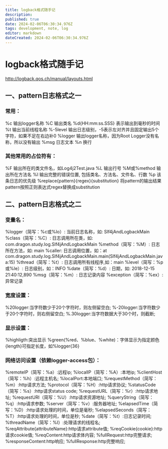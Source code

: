 ```yaml
---
title: logback格式随手记
description: 
published: true
date: 2024-02-06T06:30:34.976Z
tags: development, note, log
editor: markdown
dateCreated: 2024-02-06T06:30:34.976Z
---
```


# logback格式随手记
 http://logback.qos.ch/manual/layouts.html
## 一、pattern日志格式之一
### 常用：

%c 输出logger名称
%C 输出类名
%d{HH:mm:ss.SSS} 表示输出到毫秒的时间
%t 输出当前线程名称
%-5level 输出日志级别，-5表示左对齐并且固定输出5个字符，如果不足在右边补0
%logger 输出logger名称，因为Root Logger没有名称，所以没有输出
%msg 日志文本
%n 换行

### 其他常用的占位符有：
%F 输出所在的类文件名，如Log4j2Test.java
%L 输出行号
%M或%method 输出所在方法名
%l 输出完整的错误位置, 包括类名、方法名、文件名、行数
%p 该条日志的优先级
%replace{pattern}{regex}{substitution} 将pattern的输出结果pattern按照正则表达式regex替换成substitution

## 二、pattern日志格式之二
### 变量名：
%logger（简写：%c或%lo）: 当前日志名称，如: Slf4jAndLogbackMain
%class（简写：%C）: 日志调用所在类，如: com.dragon.study.log.Slf4jAndLogbackMain
%method（简写：%M）: 日志所在方法，如: main
%caller: 日志调用位置，如：at com.dragon.study.log.Slf4jAndLogbackMain.main(Slf4jAndLogbackMain.java:15)
%thread（简写：%t）: 日志调用所有线程序,如：main
%level（简写：%p或%le）: 日志级别，如：INFO
%date（简写：%d）: 日期，如: 2018-12-15 21:40:12,890
%msg（简写：%m）: 日志记录内容
%exception（简写：%ex）: 异常记录

### 宽度设置：
%20logger:当字符数少于20个字符时，则左侧留空白;
%-20logger:当字符数少于20个字符时，则右侧留空白;
%.30logger:当字符数据大于30个时，则截断;

### 显示设置：
%highligth:突出显示
%green(%red、%blue、%white)：字体显示为指定颜色
{length}可指定长度，如%logger{36}

### 网络访问设置（依赖logger-access包）：
%remoteIP（简写：%a）:远程ip;
%localIP（简写：%A）:本地ip;
%clientHost（简写：%h）:远程主机名;
%localPort:本地端口;
%requestMethod（简写：%m）:http请求方法;
%protocol（简写：%H）:http请求协议;
%statusCode（简写：%s）:http请求status code;
%requestURL（简写：%r）:http请求地址;
%requestURI（简写：%U）:http请求资源地址;
%queryString（简写：%q）:http请求参数;
%server（简写：%v）:服务器地址;
%elapsedTime（简写：%D）:http请求处理的时间，单位是毫秒;
%elapsedSeconds（简写：%T）:http请求处理的时间，单位是秒;
%date（简写：%t）:日志记录时间;
%threadName（简写：%I）:处理请求的线程名;
%reqAttribute{attributeName}:http请求attribute值;
%reqCookie{cookie}:http请求cookie值;
%reqContent:http请求体内容;
%fullRequest:http完整请求;
%responseContent:http响应;
%fullResponse:http完整响应;